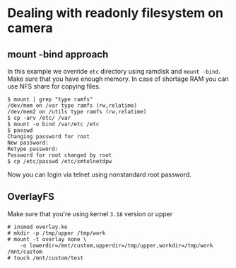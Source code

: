 # Dealing with readonly filesystem on camera

## mount -bind approach

In this example we override `etc` directory using ramdisk and `mount -bind`.
Make sure that you have enough memory. In case of shortage RAM you can use NFS
share for copying files.

```
$ mount | grep "type ramfs"
/dev/mem on /var type ramfs (rw,relatime)
/dev/mem2 on /utils type ramfs (rw,relatime)
$ cp -arv /etc/ /var
$ mount -o bind /var/etc /etc
$ passwd
Changing password for root
New password:
Retype password:
Password for root changed by root
$ cp /etc/passwd /etc/xmtelnetdpw
```

Now you can login via telnet using nonstandard root password.

## OverlayFS

Make sure that you're using kernel `3.18` version or upper

```
# insmod overlay.ko
# mkdir -p /tmp/upper /tmp/work
# mount -t overlay none \
    -o lowerdir=/mnt/custom,upperdir=/tmp/upper,workdir=/tmp/work /mnt/custom
# touch /mnt/custom/test
```
